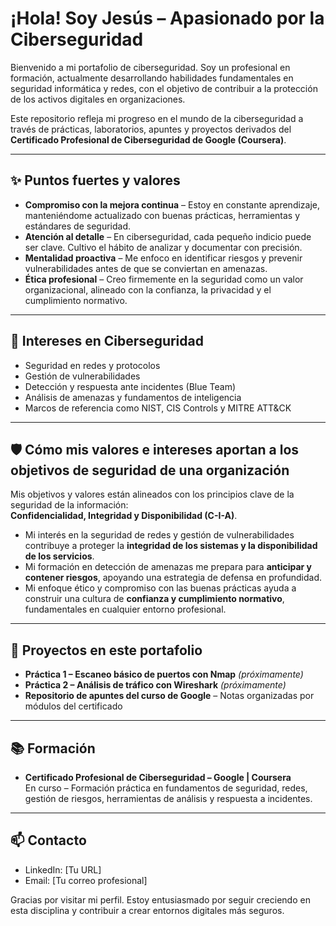# ¡Hola! Soy Jesús – Apasionado por la Ciberseguridad

Bienvenido a mi portafolio de ciberseguridad. Soy un profesional en formación, actualmente desarrollando habilidades fundamentales en seguridad informática y redes, con el objetivo de contribuir a la protección de los activos digitales en organizaciones.

Este repositorio refleja mi progreso en el mundo de la ciberseguridad a través de prácticas, laboratorios, apuntes y proyectos derivados del **Certificado Profesional de Ciberseguridad de Google (Coursera)**.

---

## ✨ Puntos fuertes y valores

- **Compromiso con la mejora continua** – Estoy en constante aprendizaje, manteniéndome actualizado con buenas prácticas, herramientas y estándares de seguridad.
- **Atención al detalle** – En ciberseguridad, cada pequeño indicio puede ser clave. Cultivo el hábito de analizar y documentar con precisión.
- **Mentalidad proactiva** – Me enfoco en identificar riesgos y prevenir vulnerabilidades antes de que se conviertan en amenazas.
- **Ética profesional** – Creo firmemente en la seguridad como un valor organizacional, alineado con la confianza, la privacidad y el cumplimiento normativo.

---

## 🎯 Intereses en Ciberseguridad

- Seguridad en redes y protocolos
- Gestión de vulnerabilidades
- Detección y respuesta ante incidentes (Blue Team)
- Análisis de amenazas y fundamentos de inteligencia
- Marcos de referencia como NIST, CIS Controls y MITRE ATT&CK

---

## 🛡️ Cómo mis valores e intereses aportan a los objetivos de seguridad de una organización

Mis objetivos y valores están alineados con los principios clave de la seguridad de la información:  
**Confidencialidad, Integridad y Disponibilidad (C-I-A)**.

- Mi interés en la seguridad de redes y gestión de vulnerabilidades contribuye a proteger la **integridad de los sistemas y la disponibilidad de los servicios**.
- Mi formación en detección de amenazas me prepara para **anticipar y contener riesgos**, apoyando una estrategia de defensa en profundidad.
- Mi enfoque ético y compromiso con las buenas prácticas ayuda a construir una cultura de **confianza y cumplimiento normativo**, fundamentales en cualquier entorno profesional.

---

## 📁 Proyectos en este portafolio

- **Práctica 1 – Escaneo básico de puertos con Nmap** *(próximamente)*  
- **Práctica 2 – Análisis de tráfico con Wireshark** *(próximamente)*  
- **Repositorio de apuntes del curso de Google** – Notas organizadas por módulos del certificado

---

## 📚 Formación

- **Certificado Profesional de Ciberseguridad – Google | Coursera**  
  En curso – Formación práctica en fundamentos de seguridad, redes, gestión de riesgos, herramientas de análisis y respuesta a incidentes.

---

## 📫 Contacto

- LinkedIn: [Tu URL]  
- Email: [Tu correo profesional]

Gracias por visitar mi perfil. Estoy entusiasmado por seguir creciendo en esta disciplina y contribuir a crear entornos digitales más seguros.
<!---
JprYbn/JprYbn is a ✨ special ✨ repository because its `README.md` (this file) appears on your GitHub profile.
You can click the Preview link to take a look at your changes.
--->
